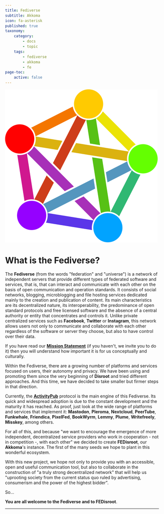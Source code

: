 ```yaml
---
title: Fediverse
subtitle: Akkoma
icon: fa-asterisk
published: true
taxonomy:
    category:
        - docs
        - topic
    tags:
        - fediverse
        - akkoma
        - fe
page-toc:
    active: false
---
```


![](fediverse.png)

# What is the Fediverse?

The **Fediverse** (from the words "federation" and "universe") is a network of independent servers that provide different types of federated software and services, that is, that can interact and communicate with each other on the basis of open communication and operation standards. It consists of social networks, blogging, microblogging and file hosting services dedicated mainly to the creation and publication of content. Its main characteristics are its decentralized nature, its interoperability, the predominance of open standard protocols and free licensed software and the absence of a central authority or entity that concentrates and controls it. Unlike private centralized services such as **Facebook**, **Twitter** or **Instagram**, this network allows users not only to communicate and collaborate with each other regardless of the software or server they choose, but also to have control over their data.

If you have read our [**Mission Statement**](https://disroot.org/en/mission-statement) (if you haven't, we invite you to do it) then you will understand how important it is for us conceptually and culturally.

Within the Fediverse, there are a growing number of platforms and services focused on users, their autonomy and privacy. We have been using and promoting them since the very beginning of **Disroot** and tried different approaches. And this time, we have decided to take smaller but firmer steps in that direction.

Currently, the [**ActivityPub**](https://www.w3.org/TR/activitypub/) protocol is the main engine of this Fediverse. Its quick and widespread adoption is due to the constant development and the maturity it has reached. As proof, just look at the wide range of platforms and services that implement it: **Mastodon**, **Pleroma**, **Nextcloud**, **PeerTube**, **Funkwhale**, **Friendica**, **PixelFed**, **BookWyrm**, **Lemmy**, **Plume**, **Writefreely**, **Misskey**, among others.

For all of this, and because "we want to encourage the emergence of more independent, decentralized service providers who work in cooperation - not in competition -, with each other" we decided to create **FEDisroot**, our **Akkoma**'s instance. The first of the many seeds we hope to plant in this wonderful ecosystem.

With this new project, we hope not only to provide you with an accessible, open and useful communication tool, but also to collaborate in the construction of "a truly strong decentralized network" that will help us "uprooting society from the current status quo ruled by advertising, consumerism and the power of the highest bidder".

So...

**You are all welcome to the Fediverse and to FEDisroot**.

---
